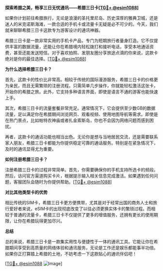 **探索希腊之美，畅享三日无忧通讯——希腊三日卡[[TG💪+ @esim1088](https://t.me/s/esim1088)]**

如果你计划前往希腊旅行，无论是浪漫的圣托里尼岛、历史深厚的雅典卫城，还是迷人的米克诺斯海滩，一款合适的手机卡或流量卡无疑是必不可少的。今天，我们就来聊聊希腊三日卡这款专为游客设计的通讯神器。

希腊三日卡是一款非常实用的手机卡产品，专门为短期旅行者量身打造。它不仅提供丰富的数据流量，还能让你在希腊境内轻松拨打和接听电话，享受本地通话资费，甚至还能发送短信。对于喜欢拍照、发朋友圈分享旅途点滴的你来说，这款卡绝对是你的最佳选择。[[TG💪+ @esim1088](https://t.me/s/esim1088)]

**为什么选择希腊三日卡？**

首先，这款卡的性价比非常高。相较于传统的国际漫游服务，希腊三日卡的价格更为亲民，而且无需繁琐的注册流程。只需简单几步操作，你就能轻松激活这张卡，开始你的希腊之旅。此外，它支持多种语言界面，即使是语言不通的游客也能快速上手。

其次，希腊三日卡的流量套餐非常充足。通常情况下，它会提供至少数GB的数据流量，足以满足你在希腊期间浏览网页、观看视频、使用地图导航等需求。即使是在热门景点，比如帕特农神庙或者扎金索斯岛，你也不会因为网络问题而感到困扰。

再者，这款卡的通话功能也相当出色。无论你是想与当地居民交流，还是需要联系家人朋友，希腊三日卡都能为你提供稳定可靠的通话服务。特别是在紧急情况下，及时的通讯显得尤为重要。

**如何注册希腊三日卡？**

注册希腊三日卡的过程非常简单。首先，你需要确保你的手机支持所选卡的频段。然后，访问官方渠道购买卡片，根据提示输入相关信息完成激活。如果遇到任何问题，客服团队会随时为你提供帮助。[[TG💪+ @esim1088](https://t.me/s/esim1088)]

**对比其他类型卡的优势**

相比传统的SIM卡，希腊三日卡更方便携带，尤其是对于经常出国的商务人士和旅行爱好者来说，eSIM卡的出现彻底改变了以往必须更换实体卡的繁琐过程。而相较于普通的流量卡，希腊三日卡不仅提供了更多的增值服务，还拥有更长的使用期限，让你在希腊玩得更加尽兴。

**总结**

总的来说，希腊三日卡是一款集实用性与便捷性于一体的通讯工具。它能让你在希腊期间享受到高质量的网络体验和通讯服务，无论是工作还是娱乐都能事半功倍。如果你正打算踏上希腊的土地，不妨考虑一下这款贴心的通讯伴侣吧！

[[TG💪+ @esim1088](https://t.me/s/esim1088) ![Image](https://i.postimg.cc/4NQfJmqS/Snipaste-2025-05-13-00-14-12.png)]